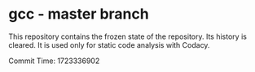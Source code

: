# gcc - master branch

This repository contains the frozen state of the repository.
Its history is cleared. It is used only for static code
analysis with Codacy.

Commit Time: 1723336902